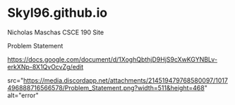 # Skyl96.github.io
Nicholas Maschas CSCE 190 Site

Problem Statement

https://docs.google.com/document/d/1XoghQbthjD9HjS9cXwKGYNBLv-erkXNp-8X1QvOcvZg/edit

<img>src="https://media.discordapp.net/attachments/214519479768580097/1017496888716566578/Problem_Statement.png?width=511&height=468" alt="error"
